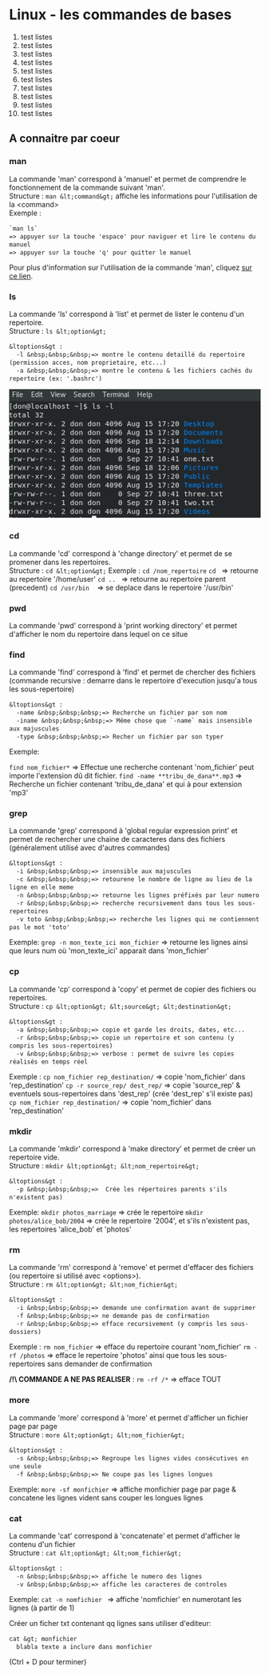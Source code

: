 # Linux - les commandes de bases

1. test listes
2. test listes
3. test listes
4. test listes
5. test listes
6. test listes
7. test listes
8. test listes
9. test listes
10. test listes


## A connaitre par coeur
### man
La commande 'man' correspond à 'manuel' et permet de comprendre le fonctionnement de la commande suivant 'man'.   
Structure : `man &lt;command&gt;` affiche les informations pour l'utilisation de la &lt;command&gt;  
Exemple :

	`man ls`
	=> appuyer sur la touche 'espace' pour naviguer et lire le contenu du manuel
	=> appuyer sur la touche 'q' pour quitter le manuel

Pour plus d'information sur l'utilisation de la commande 'man', cliquez [sur ce lien](http://doc.ubuntu-fr.org/man).

### ls
La commande 'ls' correspond à 'list' et permet de lister le contenu d'un repertoire.   
Structure : `ls &lt;option&gt;`

	&ltoptions&gt :
	  -l &nbsp;&nbsp;&nbsp;=> montre le contenu detaillé du repertoire (permission acces, nom proprietaire, etc...)
	  -a &nbsp;&nbsp;&nbsp;=> montre le contenu & les fichiers cachés du repertoire (ex: '.bashrc')

![Utilisation de la commande "ls"](https://raw.githubusercontent.com/ClimbingFromBottom/md-files/main/images/linux_command_basics/linux_command_basics-ls.png)

### cd
La commande 'cd' correspond à 'change directory' et permet de se promener dans les repertoires.   
Structure : `cd &lt;option&gt;` 
Exemple : `cd /nom_repertoire`
`cd`&nbsp;&nbsp;&nbsp;=> retourne au repertoire '/home/user'
`cd ..`&nbsp;&nbsp;&nbsp;=> retourne au repertoire parent (precedent)
`cd /usr/bin` &nbsp;&nbsp;&nbsp;=> se deplace dans le repertoire '/usr/bin'

### pwd
La commande 'pwd' correspond à 'print working directory' et permet d'afficher le nom du repertoire dans lequel on ce situe   

### find 
La commande 'find' correspond à 'find' et permet de chercher des fichiers (commande recursive : demarre dans le repertoire d'execution jusqu'a tous les sous-repertoire)

	&ltoptions&gt :
	  -name &nbsp;&nbsp;&nbsp;=> Recherche un fichier par son nom
	  -iname &nbsp;&nbsp;&nbsp;=> Même chose que `-name` mais insensible aux majuscules
	  -type &nbsp;&nbsp;&nbsp;=> Recher un fichier par son typer

Exemple:

`find nom_fichier*` => Effectue une recherche contenant 'nom_fichier' peut importe l'extension dû dit fichier.
`find -name **tribu_de_dana**.mp3` => Recherche un fichier contenant 'tribu_de_dana' et qui à pour extension 'mp3' 

### grep
La commande 'grep' correspond à 'global regular expression print' et permet de rechercher une chaine de caracteres dans des fichiers (généralement utilisé avec d'autres commandes)

	&ltoptions&gt :
	  -i &nbsp;&nbsp;&nbsp;=> insensible aux majuscules
	  -c &nbsp;&nbsp;&nbsp;=> retourene le nombre de ligne au lieu de la ligne en elle meme
	  -n &nbsp;&nbsp;&nbsp;=> retourne les lignes préfixés par leur numero
	  -r &nbsp;&nbsp;&nbsp;=> recherche recursivement dans tous les sous-repertoires
	  -v toto &nbsp;&nbsp;&nbsp;=> recherche les lignes qui ne contiennent pas le mot 'toto'

Exemple: 
`grep -n mon_texte_ici mon_fichier` => retourne les lignes ainsi que leurs num où 'mon_texte_ici' apparait dans 'mon_fichier'


### cp
La commande 'cp' correspond à 'copy' et permet de copier des fichiers ou repertoires.   
Structure : `cp &lt;option&gt; &lt;source&gt; &lt;destination&gt;`

	&ltoptions&gt :
	  -a &nbsp;&nbsp;&nbsp;=> copie et garde les droits, dates, etc...
	  -r &nbsp;&nbsp;&nbsp;=> copie un repertoire et son contenu (y compris les sous-repertoires) 
	  -v &nbsp;&nbsp;&nbsp;=> verbose : permet de suivre les copies réalisés en temps réel

Exemple : 
`cp nom_fichier rep_destination/` => copie 'nom_fichier' dans 'rep_destination' 
`cp -r source_rep/ dest_rep/` => copie 'source_rep' & eventuels sous-repertoires dans 'dest_rep' (crée 'dest_rep' s'il existe pas) 
`cp nom_fichier rep_destination/` => copie 'nom_fichier' dans 'rep_destination' 


### mkdir
La commande 'mkdir' correspond à 'make directory' et permet de créer un repertoire vide.   
Structure : `mkdir &lt;option&gt; &lt;nom_repertoire&gt;`

	&ltoptions&gt :
	  -p &nbsp;&nbsp;&nbsp;=>  Crée les répertoires parents s'ils n'existent pas)   
   
Exemple:
`mkdir photos_marriage` => crée le repertoire
`mkdir photos/alice_bob/2004` => crée le repertoire '2004', et s'ils n'existent pas, les repertoires 'alice_bob' et 'photos'

### rm
La commande 'rm' correspond à 'remove' et permet d'effacer des fichiers (ou repertoire si utilisé avec &lt;options&gt;).   
Structure : `rm &lt;option&gt; &lt;nom_fichier&gt;`

	&ltoptions&gt :
	  -i &nbsp;&nbsp;&nbsp;=> demande une confirmation avant de supprimer
	  -f &nbsp;&nbsp;&nbsp;=> ne demande pas de confirmation
	  -r &nbsp;&nbsp;&nbsp;=> efface recursivement (y compris les sous-dossiers)

Exemple :
`rm nom_fichier` => efface du repertoire courant 'nom_fichier'
`rm -rf /photos` => efface le repertoire 'photos' ainsi que tous les sous-repertoires sans demander de confirmation

**/!\ COMMANDE A NE PAS REALISER** : `rm -rf /*` => efface TOUT

### more
La commande 'more' correspond à 'more' et permet d'afficher un fichier page par page   
Structure : `more &lt;option&gt; &lt;nom_fichier&gt;`

	&ltoptions&gt :
	  -s &nbsp;&nbsp;&nbsp;=> Regroupe les lignes vides consécutives en une seule
	  -f &nbsp;&nbsp;&nbsp;=> Ne coupe pas les lignes longues

Exemple:
`more -sf monfichier` => affiche monfichier page par page & concatene les lignes vident sans couper les longues lignes

### cat
La commande 'cat' correspond à 'concatenate' et permet d'afficher le contenu d'un fichier    
Structure : `cat &lt;option&gt; &lt;nom_fichier&gt;`

	&ltoptions&gt :
	  -n &nbsp;&nbsp;&nbsp;=> affiche le numero des lignes
	  -v &nbsp;&nbsp;&nbsp;=> affiche les caracteres de controles

Exemple:
`cat -n nomfichier ` => affiche 'nomfichier' en numerotant les lignes (à partir de 1)

Créer un ficher txt contenant qq lignes sans utiliser d'editeur:

	cat &gt; monfichier
	  blabla texte a inclure dans monfichier

(Ctrl + D pour terminer)
